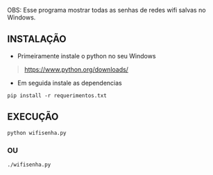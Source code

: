 OBS: Esse programa mostrar todas as senhas de redes wifi salvas no Windows.

## INSTALAÇÃO

- Primeiramente instale o python no seu Windows

> https://www.python.org/downloads/

- Em seguida instale as dependencias

```
pip install -r requerimentos.txt
```

## EXECUÇÃO

```
python wifisenha.py
```
### OU
```
./wifisenha.py
```
